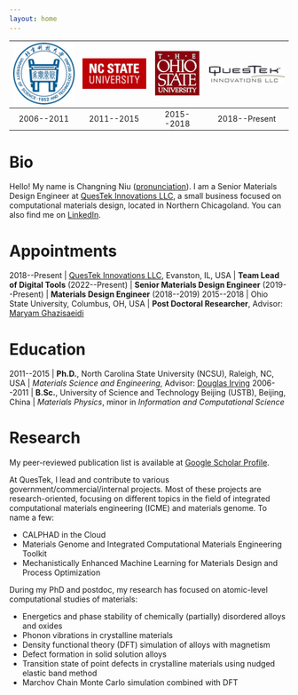 ```yaml
---
layout: home
---
```


| ![USTB](/img/USTB.png) | ![NCSU](/img/NCSU.png) | ![OSU](/img/OSU.png) | ![QuesTek](/img/QuesTek.png) |
| :--------------------: | :--------------------: | :------------------: | :--------------------------: |
|       2006--2011       |       2011--2015       |      2015--2018      |        2018--Present         |

# Bio

Hello! My name is Changning Niu ([pronunciation](https://translate.google.com/#view=home&op=translate&sl=en&tl=zh-CN&text=Chang-ning%20Niu)). I am a Senior Materials Design Engineer at [QuesTek Innovations LLC](https://www.questek.com/), a small business focused on computational materials design, located in Northern Chicagoland. You can also find me on [LinkedIn](https://www.linkedin.com/in/changning-niu).

# Appointments

2018--Present | [QuesTek Innovations LLC](https://www.questek.com), Evanston, IL, USA
| **Team Lead of Digital Tools** (2022--Present)
| **Senior Materials Design Engineer** (2019--Present)
| **Materials Design Engineer** (2018--2019)
2015--2018 | Ohio State University, Columbus, OH, USA
| **Post Doctoral Researcher**, Advisor: [Maryam Ghazisaeidi](https://mse.osu.edu/people/ghazisaeidi.1)

# Education

2011--2015 | **Ph.D.**, North Carolina State University (NCSU), Raleigh, NC, USA
| _Materials Science and Engineering_, Advisor: [Douglas Irving](http://www.mse.ncsu.edu/profile/dlirving)
2006--2011 | **B.Sc.**, University of Science and Technology Beijing (USTB), Beijing, China
| _Materials Physics_, minor in _Information and Computational Science_

# Research

My peer-reviewed publication list is available at [Google Scholar Profile](https://scholar.google.com/citations?user=QZEhJPAAAAAJ&hl=en).

At QuesTek, I lead and contribute to various government/commercial/internal projects. Most of these projects are research-oriented, focusing on different topics in the field of integrated computational materials engineering (ICME) and materials genome. To name a few:

- CALPHAD in the Cloud
- Materials Genome and Integrated Computational Materials Engineering Toolkit
- Mechanistically Enhanced Machine Learning for Materials Design and Process Optimization

During my PhD and postdoc, my research has focused on atomic-level computational studies of materials:

- Energetics and phase stability of chemically (partially) disordered alloys and oxides
- Phonon vibrations in crystalline materials
- Density functional theory (DFT) simulation of alloys with magnetism
- Defect formation in solid solution alloys
- Transition state of point defects in crystalline materials using nudged elastic band method
- Marchov Chain Monte Carlo simulation combined with DFT
